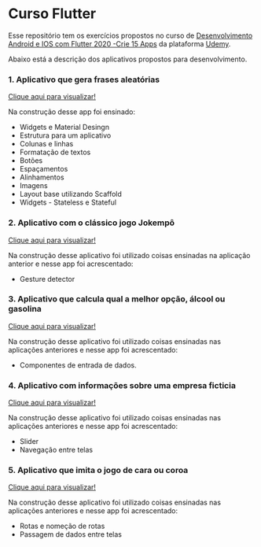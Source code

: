 # Curso Flutter
Esse repositório tem os exercícios propostos no curso de [Desenvolvimento Android e IOS com Flutter 2020 -Crie 15 Apps](https://www.udemy.com/course/desenvolvimento-android-e-ios-com-flutter/) da plataforma [Udemy](https://www.udemy.com/).

Abaixo está a descrição dos aplicativos propostos para desenvolvimento.

### 1. Aplicativo que gera frases aleatórias 

[Clique aqui para visualizar!](https://github.com/Kaleo-Stark/curso_desenvolvimento_Android_e_IOS_com_flutter/tree/main/frases_do_dia)

Na construção desse app foi ensinado:

* Widgets e Material Desingn
* Estrutura para um aplicativo
* Colunas e linhas
* Formatação de textos
* Botões
* Espaçamentos
* Alinhamentos
* Imagens
* Layout base utilizando Scaffold
* Widgets - Stateless e Stateful

### 2. Aplicativo com o clássico jogo Jokempô

[Clique aqui para visualizar!](https://github.com/Kaleo-Stark/curso_desenvolvimento_Android_e_IOS_com_flutter/tree/main/jokenpo)

Na construção desse aplicativo foi utilizado coisas ensinadas na aplicação anterior e nesse app foi acrescentado:

* Gesture detector

### 3. Aplicativo que calcula qual a melhor opção, álcool ou gasolina

[Clique aqui para visualizar!](https://github.com/Kaleo-Stark/curso_desenvolvimento_Android_e_IOS_com_flutter/tree/main/alcool_ou_gasolina)

Na construção desse aplicativo foi utilizado coisas ensinadas nas aplicações anteriores e nesse app foi acrescentado:

* Componentes de entrada de dados.

### 4. Aplicativo com informações sobre uma empresa ficticia

[Clique aqui para visualizar!](https://github.com/Kaleo-Stark/curso_desenvolvimento_Android_e_IOS_com_flutter/tree/main/atm_consultoria)

Na construção desse aplicativo foi utilizado coisas ensinadas nas aplicações anteriores e nesse app foi acrescentado:

* Slider
* Navegação entre telas

### 5. Aplicativo que imita o jogo de cara ou coroa

[Clique aqui para visualizar!](https://github.com/Kaleo-Stark/curso_desenvolvimento_Android_e_IOS_com_flutter/tree/main/cara_ou_coroa)

Na construção desse aplicativo foi utilizado coisas ensinadas nas aplicações anteriores e nesse app foi acrescentado:

* Rotas e nomeção de rotas
* Passagem de dados entre telas
